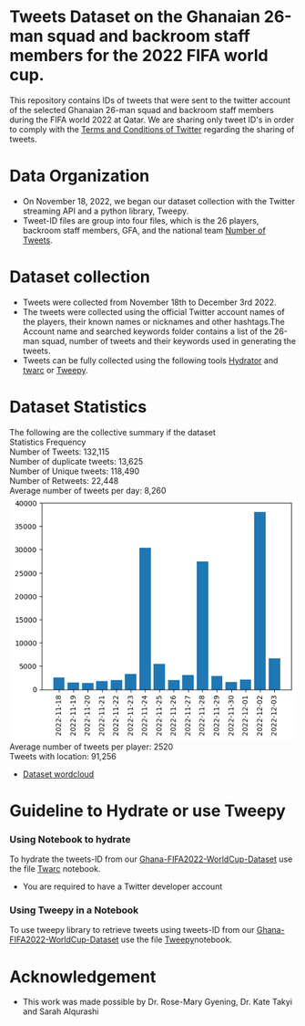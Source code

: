 # Tweets Dataset on the Ghanaian 26-man squad and backroom staff members for the 2022 FIFA world cup.

This repository contains IDs of tweets that were sent to the twitter account of the selected Ghanaian 26-man squad and backroom staff members during the FIFA world 2022 at Qatar. We are sharing only tweet ID's in order to comply with the [Terms and Conditions of Twitter](https://developer.twitter.com/en/developer-terms/agreement-and-policy) regarding the sharing of tweets.

# Data Organization
* On November 18, 2022, we began our dataset collection with the Twitter streaming API and a python library, Tweepy.
*	Tweet-ID files are group into four files, which is the 26 players, backroom staff members, GFA, and the national team [Number of Tweets](images/figure1.png).

# Dataset collection
* Tweets were collected from November 18th to December 3rd 2022.
* The tweets were collected using the official Twitter account names of the players, their known names or nicknames and other hashtags.The Account name and searched keywords folder contains a list of the 26-man squad, number of tweets and their keywords used in generating the tweets.
* Tweets can be fully collected using the following tools [Hydrator](https://github.com/DocNow/hydrator)  and [twarc](https://github.com/DocNow/twarc) or [Tweepy](https://www.tweepy.org/).

# Dataset Statistics
The following are the collective summary if the dataset<br/>
Statistics	Frequency<br/>
Number of Tweets:	132,115<br/>
Number of duplicate tweets:	13,625<br/>
Number of Unique tweets:	118,490<br/>
Number of Retweets:	22,448<br/>
Average number of tweets per day:	8,260 ![](images/figure2.png)<br/>
Average number of tweets per player:	2520<br/>
Tweets with location:	91,256

* [Dataset wordcloud](images/wordcloud.png)

# Guideline to Hydrate or use Tweepy
 ### Using Notebook to hydrate ### 
To hydrate the tweets-ID from our [Ghana-FIFA2022-WorldCup-Dataset](https://github.com/meshun074/Ghana-FIFA2022-WorldCup-Dataset) use the file  [Twarc](https://github.com/meshun074/Ghana-FIFA2022-WorldCup-Dataset/blob/main/Guildlines_to_retrieve_tweets/twarc.ipynb) notebook.

* You are required to have a Twitter developer account

 ### Using Tweepy in a Notebook ### 
 To use tweepy library to retrieve tweets using tweets-ID from our [Ghana-FIFA2022-WorldCup-Dataset](https://github.com/meshun074/Ghana-FIFA2022-WorldCup-Dataset) use the file  [Tweepy](https://github.com/meshun074/Ghana-FIFA2022-WorldCup-Dataset/blob/main/Guildlines_to_retrieve_tweets/Tweepy.ipynb)notebook.


# Acknowledgement
* This work was made possible by Dr. Rose-Mary Gyening, Dr. Kate Takyi and  Sarah Alqurashi
 
